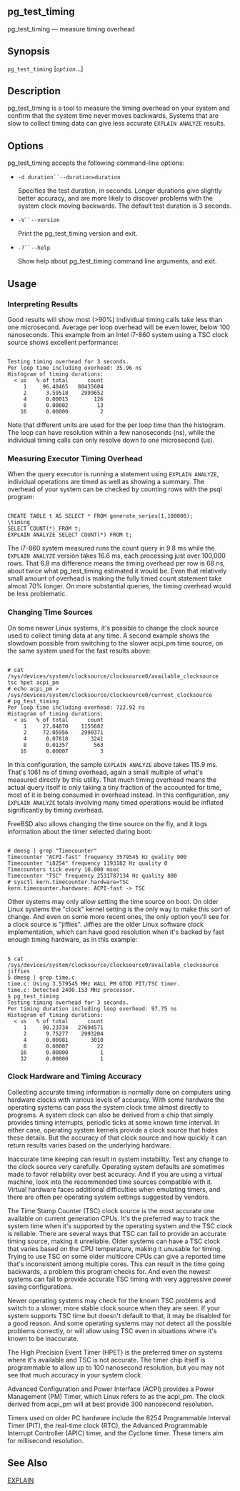 ## pg\_test\_timing

pg\_test\_timing — measure timing overhead

## Synopsis

`pg_test_timing` \[*`option`*...]

## Description

pg\_test\_timing is a tool to measure the timing overhead on your system and confirm that the system time never moves backwards. Systems that are slow to collect timing data can give less accurate `EXPLAIN ANALYZE` results.

## Options

pg\_test\_timing accepts the following command-line options:

* `-d duration``--duration=duration`

    Specifies the test duration, in seconds. Longer durations give slightly better accuracy, and are more likely to discover problems with the system clock moving backwards. The default test duration is 3 seconds.

* `-V``--version`

    Print the pg\_test\_timing version and exit.

* `-?``--help`

    Show help about pg\_test\_timing command line arguments, and exit.

## Usage

### Interpreting Results

Good results will show most (>90%) individual timing calls take less than one microsecond. Average per loop overhead will be even lower, below 100 nanoseconds. This example from an Intel i7-860 system using a TSC clock source shows excellent performance:

```

Testing timing overhead for 3 seconds.
Per loop time including overhead: 35.96 ns
Histogram of timing durations:
  < us   % of total      count
     1     96.40465   80435604
     2      3.59518    2999652
     4      0.00015        126
     8      0.00002         13
    16      0.00000          2
```

Note that different units are used for the per loop time than the histogram. The loop can have resolution within a few nanoseconds (ns), while the individual timing calls can only resolve down to one microsecond (us).

### Measuring Executor Timing Overhead

When the query executor is running a statement using `EXPLAIN ANALYZE`, individual operations are timed as well as showing a summary. The overhead of your system can be checked by counting rows with the psql program:

```

CREATE TABLE t AS SELECT * FROM generate_series(1,100000);
\timing
SELECT COUNT(*) FROM t;
EXPLAIN ANALYZE SELECT COUNT(*) FROM t;
```

The i7-860 system measured runs the count query in 9.8 ms while the `EXPLAIN ANALYZE` version takes 16.6 ms, each processing just over 100,000 rows. That 6.8 ms difference means the timing overhead per row is 68 ns, about twice what pg\_test\_timing estimated it would be. Even that relatively small amount of overhead is making the fully timed count statement take almost 70% longer. On more substantial queries, the timing overhead would be less problematic.

### Changing Time Sources

On some newer Linux systems, it's possible to change the clock source used to collect timing data at any time. A second example shows the slowdown possible from switching to the slower acpi\_pm time source, on the same system used for the fast results above:

```

# cat /sys/devices/system/clocksource/clocksource0/available_clocksource
tsc hpet acpi_pm
# echo acpi_pm > /sys/devices/system/clocksource/clocksource0/current_clocksource
# pg_test_timing
Per loop time including overhead: 722.92 ns
Histogram of timing durations:
  < us   % of total      count
     1     27.84870    1155682
     2     72.05956    2990371
     4      0.07810       3241
     8      0.01357        563
    16      0.00007          3
```

In this configuration, the sample `EXPLAIN ANALYZE` above takes 115.9 ms. That's 1061 ns of timing overhead, again a small multiple of what's measured directly by this utility. That much timing overhead means the actual query itself is only taking a tiny fraction of the accounted for time, most of it is being consumed in overhead instead. In this configuration, any `EXPLAIN ANALYZE` totals involving many timed operations would be inflated significantly by timing overhead.

FreeBSD also allows changing the time source on the fly, and it logs information about the timer selected during boot:

```

# dmesg | grep "Timecounter"
Timecounter "ACPI-fast" frequency 3579545 Hz quality 900
Timecounter "i8254" frequency 1193182 Hz quality 0
Timecounters tick every 10.000 msec
Timecounter "TSC" frequency 2531787134 Hz quality 800
# sysctl kern.timecounter.hardware=TSC
kern.timecounter.hardware: ACPI-fast -> TSC
```

Other systems may only allow setting the time source on boot. On older Linux systems the "clock" kernel setting is the only way to make this sort of change. And even on some more recent ones, the only option you'll see for a clock source is "jiffies". Jiffies are the older Linux software clock implementation, which can have good resolution when it's backed by fast enough timing hardware, as in this example:

```

$ cat /sys/devices/system/clocksource/clocksource0/available_clocksource
jiffies
$ dmesg | grep time.c
time.c: Using 3.579545 MHz WALL PM GTOD PIT/TSC timer.
time.c: Detected 2400.153 MHz processor.
$ pg_test_timing
Testing timing overhead for 3 seconds.
Per timing duration including loop overhead: 97.75 ns
Histogram of timing durations:
  < us   % of total      count
     1     90.23734   27694571
     2      9.75277    2993204
     4      0.00981       3010
     8      0.00007         22
    16      0.00000          1
    32      0.00000          1
```

### Clock Hardware and Timing Accuracy

Collecting accurate timing information is normally done on computers using hardware clocks with various levels of accuracy. With some hardware the operating systems can pass the system clock time almost directly to programs. A system clock can also be derived from a chip that simply provides timing interrupts, periodic ticks at some known time interval. In either case, operating system kernels provide a clock source that hides these details. But the accuracy of that clock source and how quickly it can return results varies based on the underlying hardware.

Inaccurate time keeping can result in system instability. Test any change to the clock source very carefully. Operating system defaults are sometimes made to favor reliability over best accuracy. And if you are using a virtual machine, look into the recommended time sources compatible with it. Virtual hardware faces additional difficulties when emulating timers, and there are often per operating system settings suggested by vendors.

The Time Stamp Counter (TSC) clock source is the most accurate one available on current generation CPUs. It's the preferred way to track the system time when it's supported by the operating system and the TSC clock is reliable. There are several ways that TSC can fail to provide an accurate timing source, making it unreliable. Older systems can have a TSC clock that varies based on the CPU temperature, making it unusable for timing. Trying to use TSC on some older multicore CPUs can give a reported time that's inconsistent among multiple cores. This can result in the time going backwards, a problem this program checks for. And even the newest systems can fail to provide accurate TSC timing with very aggressive power saving configurations.

Newer operating systems may check for the known TSC problems and switch to a slower, more stable clock source when they are seen. If your system supports TSC time but doesn't default to that, it may be disabled for a good reason. And some operating systems may not detect all the possible problems correctly, or will allow using TSC even in situations where it's known to be inaccurate.

The High Precision Event Timer (HPET) is the preferred timer on systems where it's available and TSC is not accurate. The timer chip itself is programmable to allow up to 100 nanosecond resolution, but you may not see that much accuracy in your system clock.

Advanced Configuration and Power Interface (ACPI) provides a Power Management (PM) Timer, which Linux refers to as the acpi\_pm. The clock derived from acpi\_pm will at best provide 300 nanosecond resolution.

Timers used on older PC hardware include the 8254 Programmable Interval Timer (PIT), the real-time clock (RTC), the Advanced Programmable Interrupt Controller (APIC) timer, and the Cyclone timer. These timers aim for millisecond resolution.

## See Also

[EXPLAIN](sql-explain "EXPLAIN")